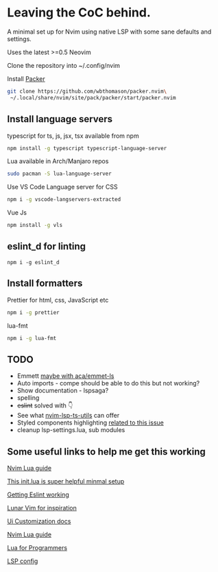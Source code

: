 # Leaving the CoC behind.

A minimal set up for Nvim using native LSP with some sane defaults and settings.

Uses the latest >=0.5 Neovim

Clone the repository into ~/.config/nvim

Install [ Packer ](https://github.com/wbthomason/packer.nvim)

```bash
git clone https://github.com/wbthomason/packer.nvim\
 ~/.local/share/nvim/site/pack/packer/start/packer.nvim
```

## Install language servers

typescript for ts, js, jsx, tsx available from npm

```bash
npm install -g typescript typescript-language-server
```

Lua available in Arch/Manjaro repos

```bash
sudo pacman -S lua-language-server
```

Use VS Code Language server for CSS

```bash
npm i -g vscode-langservers-extracted
```

Vue Js

```bash
npm install -g vls
```

## eslint_d for linting

```
npm i -g eslint_d
```

## Install formatters

Prettier for html, css, JavaScript etc

```bash
npm i -g prettier
```

lua-fmt

```bash
npm i -g lua-fmt
```

## TODO

- Emmett [maybe with aca/emmet-ls](https://github.com/aca/emmet-ls)
- Auto imports - compe should be able to do this but not working?
- Show documentation - lspsaga?
- spelling
- ~~eslint~~ solved with 👇
- See what [nvim-lsp-ts-utils](https://github.com/jose-elias-alvarez/nvim-lsp-ts-utils) can offer
- Styled components highlighting [related to this issue](https://github.com/nvim-treesitter/nvim-treesitter/issues/1111)
- cleanup lsp-settings.lua, sub modules

## Some useful links to help me get this working

[Nvim Lua guide](https://github.com/nanotee/nvim-lua-guide)

[This init.lua is super helpful minmal setup](https://gist.github.com/benfrain/97f2b91087121b2d4ba0dcc4202d252f)

[Getting Eslint working](https://jose-elias-alvarez.medium.com/configuring-neovims-lsp-client-for-typescript-development-5789d58ea9c)

[Lunar Vim for inspiration](https://github.com/ChristianChiarulli/LunarVim)

[Ui Customization docs](https://github.com/neovim/nvim-lspconfig/wiki/UI-customization#change-diagnostic-symbols-in-the-sign-column-gutter)

[Nvim Lua guide](https://github.com/nanotee/nvim-lua-guide/)

[Lua for Programmers](https://ebens.me/post/lua-for-programmers-part-1/)

[LSP config](https://github.com/neovim/nvim-lspconfig/blob/master/CONFIG.md#tsserver)
